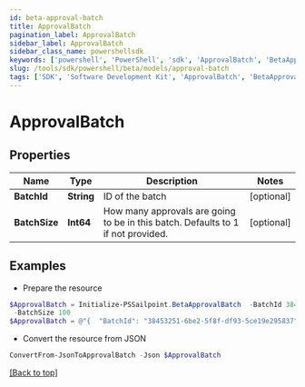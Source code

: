 ```yaml
---
id: beta-approval-batch
title: ApprovalBatch
pagination_label: ApprovalBatch
sidebar_label: ApprovalBatch
sidebar_class_name: powershellsdk
keywords: ['powershell', 'PowerShell', 'sdk', 'ApprovalBatch', 'BetaApprovalBatch'] 
slug: /tools/sdk/powershell/beta/models/approval-batch
tags: ['SDK', 'Software Development Kit', 'ApprovalBatch', 'BetaApprovalBatch']
---
```



# ApprovalBatch

## Properties

Name | Type | Description | Notes
------------ | ------------- | ------------- | -------------
**BatchId** | **String** | ID of the batch | [optional] 
**BatchSize** | **Int64** | How many approvals are going to be in this batch. Defaults to 1 if not provided. | [optional] 

## Examples

- Prepare the resource
```powershell
$ApprovalBatch = Initialize-PSSailpoint.BetaApprovalBatch  -BatchId 38453251-6be2-5f8f-df93-5ce19e295837 `
 -BatchSize 100
$ApprovalBatch = @"{  "BatchId": "38453251-6be2-5f8f-df93-5ce19e295837", "BatchSize": "100" }"@
```

- Convert the resource from JSON
```powershell
ConvertFrom-JsonToApprovalBatch -Json $ApprovalBatch
```


[[Back to top]](#) 

